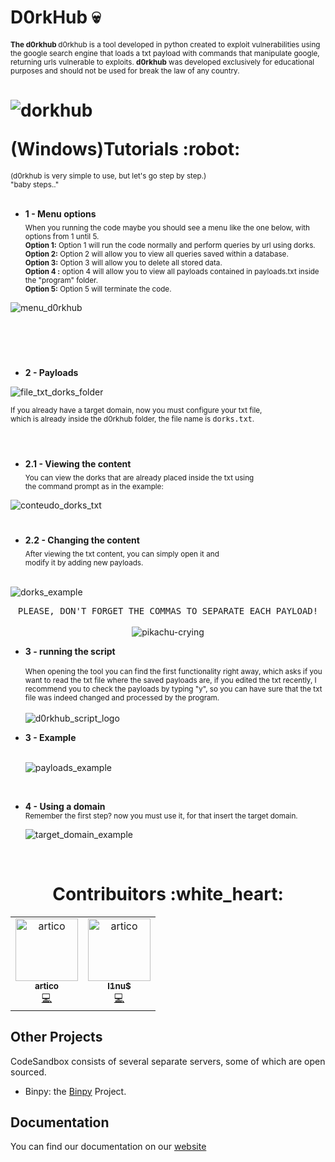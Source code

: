 #  D0rkHub :skull: 
**<sub>The d0rkhub  </sub>** <sub>d0rkhub is a tool developed in python created to exploit vulnerabilities using the google search engine that loads a txt payload with
commands that manipulate google, returning urls vulnerable to exploits. **d0rkhub** was developed exclusively for educational purposes and should not be used for
break the law of any country. </sub>

<h1>
  <p align='center'>

  ![dorkhub](https://user-images.githubusercontent.com/112598996/260020949-37aedd8e-bab6-4d55-b291-5e971253fa23.png)

  </p>
(Windows)Tutorials :robot:
</h1>

<sub>(d0rkhub is very simple to use, but let's go step by step.) <br>
"baby steps.."</sub>
<br>
<br>


- **1 - Menu options**<br>
<sub>When you running the code maybe you should see a menu like the one below, with options from 1 until 5. <br> **Option 1:** Option 1 will run the code normally and perform queries by url using dorks. <br> **Option 2:** Option 2 will allow you to view all queries saved within a database.<br>**Option 3:** Option 3 will allow you to delete all stored data.<br>**Option 4 :** option 4 will allow you to view all payloads contained in payloads.txt inside the "program" folder.<br>**Option 5:** Option 5 will terminate the code. </sub><br>

 ![menu_d0rkhub](https://github.com/gabrielsatoshi/d0rkhub/assets/112598996/e61fa7c3-a251-4233-8acd-53408d80ab1a)
  
  <br>  <br>
#  

- **2 - Payloads**<br>

![file_txt_dorks_folder](https://github.com/gabrielsatoshi/d0rkhub/assets/112598996/3ea978f0-5af6-45c2-9268-151511ac633f)

<sub>  If you already have a target domain, now you must configure your txt file,<br> which is already inside the d0rkhub folder, the file name is <kbd>dorks.txt</kbd>.</sub>
<br><br>

#  

- **2.1 - Viewing the content**<br>
  <sub>
You can view the dorks that are already placed inside the txt using <br>the command prompt as in the example:</sub>
    <br>
    
![conteudo_dorks_txt](https://github.com/gabrielsatoshi/d0rkhub/assets/112598996/a848077d-7b1a-44e7-be1a-5151b5cbb7e4)

#

- **2.2 - Changing the content**<br>
  <sub > After viewing the txt content, you can simply open it and <br> modify it by adding new payloads.</sub>
    <br> <br>
    
![dorks_example](https://github.com/gabrielsatoshi/d0rkhub/assets/112598996/2dd15332-7dfd-4537-b2cd-5d761f30198e)
    

<p align="center">
  <kbd>PLEASE, DON'T FORGET THE COMMAS TO SEPARATE EACH PAYLOAD!</kbd><br>
  <br
    
![pikachu-crying](https://github.com/gabrielsatoshi/d0rkhub/assets/112598996/7aec9a6e-5143-42a9-935f-c8d4b70bb2f9)

</p>


- **3 - running the script**<br><br>
  <sub > When opening the tool you can find the first functionality right away, which asks if you want to read the txt file where the saved payloads are, if you edited the txt recently, I recommend you to check the payloads by typing "y", so you can have sure that the txt file was indeed changed and processed by the program.</sub>
  <br>
  <br>
![d0rkhub_script_logo](https://github.com/gabrielsatoshi/d0rkhub/assets/112598996/61dcabe2-d3b3-4e81-898a-c0ea191ec15a)

- **3 - Example**<br><br>
    
  ![payloads_example](https://github.com/gabrielsatoshi/d0rkhub/assets/112598996/b0e5ff19-7982-41c1-9350-4765d5ceff83)
<br>

- **4 - Using a domain**<br>
  <sub > Remember the first step? now you must use it, for that insert the target domain.</sub>

  ![target_domain_example](https://github.com/gabrielsatoshi/d0rkhub/assets/112598996/d70c8d00-4f81-4ca8-9eed-ef784210d8d7)

<br>
<h1 align="center" color="red">
Contribuitors :white_heart:
</h1>

<table align="center">
  <tr>
    <td align="center"><a href="https://github.com/ArthurDants"><img src="https://github.com/gabrielsatoshi/d0rkhub/assets/112598996/79d50308-b97c-457e-afbf-d1d549901f61" width="100px;" alt="artico"/><br /><sub><b>artico</b></sub></a><br /><a href="https://github.com/ArthurDants" title="Code">💻</a></td>
    
  <td align="center"><a href="https://github.com/gabrielsatoshi"><img src="https://github.com/gabrielsatoshi/d0rkhub/assets/112598996/2ba87cb3-6ccc-4ec0-8f2d-791ef5c8921e" width="100px;" alt="artico"/><br /><sub><b>l1nu$</b></sub></a><br /><a href="z" title="Answering Questions"></a> <a href="https://github.com/gabrielsatoshi" title="Code">💻</a> <a href="https://github.com/gabrielsatoshi" title="Documentation"></a> </td>
  </tr>
</table>


## Other Projects

CodeSandbox consists of several separate servers, some of which are open
sourced.

- Binpy: the [Binpy](https://github.com/) Project.


## Documentation

You can find our documentation on our
[website](https://codesandbox.io/docs/learn/introduction/overview)




